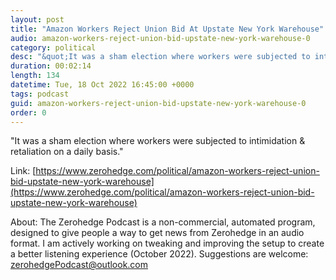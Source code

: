 ```yaml
---
layout: post
title: "Amazon Workers Reject Union Bid At Upstate New York Warehouse"
audio: amazon-workers-reject-union-bid-upstate-new-york-warehouse-0
category: political
desc: "&quot;It was a sham election where workers were subjected to intimidation &amp; retaliation on a daily basis.&quot;  "
duration: 00:02:14
length: 134
datetime: Tue, 18 Oct 2022 16:45:00 +0000
tags: podcast
guid: amazon-workers-reject-union-bid-upstate-new-york-warehouse-0
order: 0
---
```

&quot;It was a sham election where workers were subjected to intimidation &amp; retaliation on a daily basis.&quot;  

Link: [https://www.zerohedge.com/political/amazon-workers-reject-union-bid-upstate-new-york-warehouse](https://www.zerohedge.com/political/amazon-workers-reject-union-bid-upstate-new-york-warehouse)

About: The Zerohedge Podcast is a non-commercial, automated program, designed to give people a way to get news from Zerohedge in an audio format.  I am actively working on tweaking and improving the setup to create a better listening experience (October 2022).  Suggestions are welcome: [zerohedgePodcast@outlook.com](mailto:zerohedgePodcast@outlook.com)